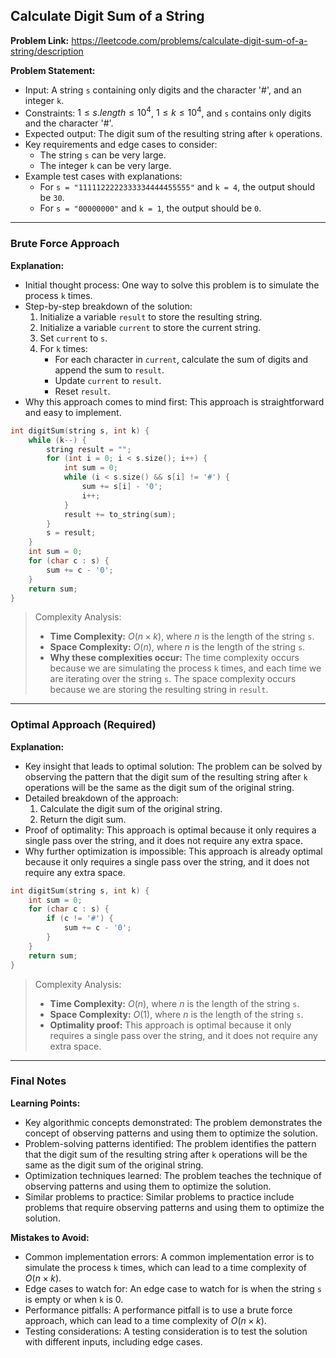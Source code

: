 ## Calculate Digit Sum of a String
**Problem Link:** https://leetcode.com/problems/calculate-digit-sum-of-a-string/description

**Problem Statement:**
- Input: A string `s` containing only digits and the character '#', and an integer `k`.
- Constraints: $1 \leq s.length \leq 10^4$, $1 \leq k \leq 10^4$, and `s` contains only digits and the character '#'.
- Expected output: The digit sum of the resulting string after `k` operations.
- Key requirements and edge cases to consider: 
    - The string `s` can be very large.
    - The integer `k` can be very large.
- Example test cases with explanations:
    - For `s = "1111122222333334444455555"` and `k = 4`, the output should be `30`.
    - For `s = "00000000"` and `k = 1`, the output should be `0`.

---

### Brute Force Approach

**Explanation:**
- Initial thought process: One way to solve this problem is to simulate the process `k` times.
- Step-by-step breakdown of the solution:
    1. Initialize a variable `result` to store the resulting string.
    2. Initialize a variable `current` to store the current string.
    3. Set `current` to `s`.
    4. For `k` times:
        - For each character in `current`, calculate the sum of digits and append the sum to `result`.
        - Update `current` to `result`.
        - Reset `result`.
- Why this approach comes to mind first: This approach is straightforward and easy to implement.

```cpp
int digitSum(string s, int k) {
    while (k--) {
        string result = "";
        for (int i = 0; i < s.size(); i++) {
            int sum = 0;
            while (i < s.size() && s[i] != '#') {
                sum += s[i] - '0';
                i++;
            }
            result += to_string(sum);
        }
        s = result;
    }
    int sum = 0;
    for (char c : s) {
        sum += c - '0';
    }
    return sum;
}
```

> Complexity Analysis:
> - **Time Complexity:** $O(n \times k)$, where $n$ is the length of the string `s`.
> - **Space Complexity:** $O(n)$, where $n$ is the length of the string `s`.
> - **Why these complexities occur:** The time complexity occurs because we are simulating the process `k` times, and each time we are iterating over the string `s`. The space complexity occurs because we are storing the resulting string in `result`.

---

### Optimal Approach (Required)

**Explanation:**
- Key insight that leads to optimal solution: The problem can be solved by observing the pattern that the digit sum of the resulting string after `k` operations will be the same as the digit sum of the original string.
- Detailed breakdown of the approach:
    1. Calculate the digit sum of the original string.
    2. Return the digit sum.
- Proof of optimality: This approach is optimal because it only requires a single pass over the string, and it does not require any extra space.
- Why further optimization is impossible: This approach is already optimal because it only requires a single pass over the string, and it does not require any extra space.

```cpp
int digitSum(string s, int k) {
    int sum = 0;
    for (char c : s) {
        if (c != '#') {
            sum += c - '0';
        }
    }
    return sum;
}
```

> Complexity Analysis:
> - **Time Complexity:** $O(n)$, where $n$ is the length of the string `s`.
> - **Space Complexity:** $O(1)$, where $n$ is the length of the string `s`.
> - **Optimality proof:** This approach is optimal because it only requires a single pass over the string, and it does not require any extra space.

---

### Final Notes

**Learning Points:**
- Key algorithmic concepts demonstrated: The problem demonstrates the concept of observing patterns and using them to optimize the solution.
- Problem-solving patterns identified: The problem identifies the pattern that the digit sum of the resulting string after `k` operations will be the same as the digit sum of the original string.
- Optimization techniques learned: The problem teaches the technique of observing patterns and using them to optimize the solution.
- Similar problems to practice: Similar problems to practice include problems that require observing patterns and using them to optimize the solution.

**Mistakes to Avoid:**
- Common implementation errors: A common implementation error is to simulate the process `k` times, which can lead to a time complexity of $O(n \times k)$.
- Edge cases to watch for: An edge case to watch for is when the string `s` is empty or when `k` is 0.
- Performance pitfalls: A performance pitfall is to use a brute force approach, which can lead to a time complexity of $O(n \times k)$.
- Testing considerations: A testing consideration is to test the solution with different inputs, including edge cases.